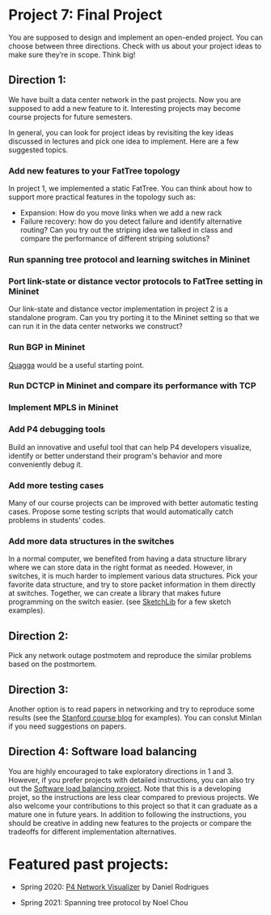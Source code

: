 # Project 7: Final Project

You are supposed to design and implement an open-ended project. You can choose between three directions. Check with us about your project ideas to make sure they’re in scope. Think big!

## Direction 1:
We have built a data center network in the past projects. Now you are supposed to add a new feature to it. Interesting projects may become course projects for future semesters. 

In general, you can look for project ideas by revisiting the key ideas discussed in lectures and pick one idea to implement. 
Here are a few suggested topics. 

### Add new features to your FatTree topology
In project 1, we implemented a static FatTree. You can think about how to support more practical features in the topology such as:
- Expansion: How do you move links when we add a new rack
- Failure recovery: how do you detect failure and identify alternative routing? Can you try out the striping idea we talked in class and compare the performance of different striping solutions?

### Run spanning tree protocol and learning switches in Mininet

### Port link-state or distance vector protocols to FatTree setting in Mininet
Our link-state and distance vector implementation in project 2 is a standalone program. Can you try porting it to the Mininet setting so that we can run it in the data center networks we construct?

### Run BGP in Mininet
[Quagga](https://github.com/Quagga) would be a useful starting point. 
<!-- [Quagga](https://www.quagga.net/) would be a useful starting point. -->

### Run DCTCP in Mininet and compare its performance with TCP

### Implement MPLS in Mininet 

### Add P4 debugging tools
Build an innovative and useful tool that can help P4 developers visualize, identify or better understand their program's behavior and more conveniently debug it.

### Add more testing cases 
Many of our course projects can be improved with better automatic testing cases. Propose some testing scripts that would automatically catch problems in students' codes.

### Add more data structures in the switches
In a normal computer, we benefited from having a data structure library where we can store data in the right format as needed. However, in switches, it is much harder to implement various data structures. Pick your favorite data structure, and try to store packet information in them directly at switches. 
Together, we can create a library that makes future programming on the switch easier. (see [SketchLib](https://github.com/SketchLib/P4_SketchLib) for a few sketch examples).

## Direction 2:
Pick any network outage postmotem and reproduce the similar problems based on the postmortem. 

## Direction 3:
Another option is to read papers in networking and try to reproduce some results (see the [Stanford course blog](https://reproducingnetworkresearch.wordpress.com/) for examples). You can conslut Minlan if you need suggestions on papers. 

## Direction 4: Software load balancing
You are highly encouraged to take exploratory directions in 1 and 3. However, if you prefer projects with detailed instructions, you can also try out the [Software load balancing project](LoadBalancing.md). Note that this is a developing projet, so the instructions are less clear compared to previous projects. We also welcome your contributions to this project so that it can graduate as a mature one in future years. In addition to following the instructions, you should be creative in adding new features to the projects or compare the tradeoffs for different implementation alternatives. 

<!--
## Direction 4: Test network usage of an application in the cloud

You can choose one application and one cloud platform, run your applications there, measure the network usage (delay, throughput, changes, etc.), and use the knowledge you learnt from this class to explore new observations and discuss potential improvements.

Note that, for better or worse, this is an interesting time to measure cloud network usage considering the public health situation has lead to unparalleled network traffic for remote work and communication.

### Example applications
In the past, students have chosen applications such as machine learning, web services, video streaming, or simply iperf. 

### Example platforms
In the past, students have chosen GPU/TPU, serverless (lambdas), various cloud instances, across data center regions, etc in Google cloud, Microsoft Azure, and Amazon EC2.

## Submission requirements 
In addition to the code, write up your project in a file that you add to your repository. Your writeup should answer these questions:

- What was your goal?
- What’s your design?
- What code did you write (what files and functions)?
- What challenges did you encounter?
- How can we test your work?
- Provide evaluation results or performance analysis of your work
- The writeup need not be very long; 300 words can do it if you use the words well.
-->


# Featured past projects:
- Spring 2020: [P4 Network Visualizer](https://github.com/Danieltech99/P4-Network-Visualizer) by Daniel Rodrigues

- Spring 2021: Spanning tree protocol by Noel Chou


<!--
- Spring 2021: 

### Inband Network Telemetry (INT)
Telemetry we used in this course so far usually is based off of transfering data to the control plane in some way, for example, writing to registers and having controllers read the registers. This often has a large overhead and is slow.
Inbad Network Telemetry(INT) is a way to monitor and observe network events. INT operates entirely in the dataplane, allowing data to be transfered faster and at a higher granularity.
INT works by writing data that needs to be monitored into the packet header in the p4 code. The receiver host then parses the data out of the packet header, allowing for more visualization or analysis. Parsing the packet header can be done through something like [scapy](https://scapy.readthedocs.io/en/latest/).
#### Resources
[INT p4 video](https://www.youtube.com/watch?v=FOOL5BeHNVY)
[INT spec](https://p4.org/assets/INT-current-spec.pdf)
[Multi-Hop Route Inspection (MRI)](https://github.com/p4lang/tutorials/tree/master/exercises/mri)
This is a scaled down version of INT. Does not work for larger amounts of hops, as ipv4 headers have a max length because of the ihl field.
-->
